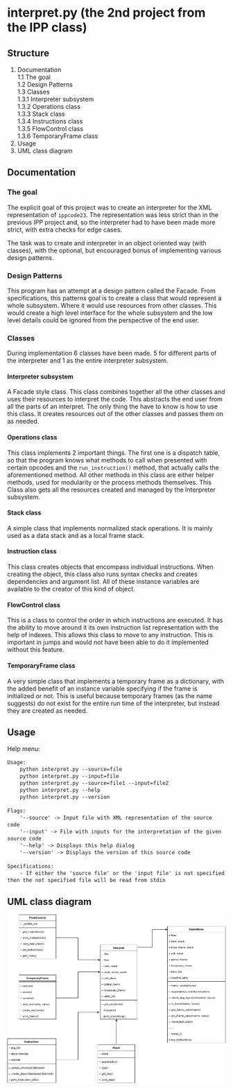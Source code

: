 # interpret.py (the 2nd project from the IPP class)

## Structure

1. Documentation<br>
    1.1 The goal<br>
    1.2 Design Patterns<br>
    1.3 Classes<br>
        1.3.1 Interpreter subsystem<br>
        1.3.2 Operations class<br>
        1.3.3 Stack class<br>
        1.3.4 Instructions class<br>
        1.3.5 FlowControl class<br>
        1.3.6 TemporaryFrame class
2. Usage
3. UML class diagram

## Documentation

### The goal

The explicit goal of this project was to create an interpreter for the XML representation of `ippcode23`. The representation was less strict
than in the previous IPP project and, so the interpreter had to have been made more strict, with extra checks for edge cases. 

The task was to create and interpreter in an object oriented way (with classes), with the optional, but encouraged bonus of implementing 
various design patterns.

### Design Patterns

This program has an attempt at a design pattern called the Facade. From specifications, this patterns goal is to create a class that would
represent a whole subsystem. Where it would use resources from other classes. This would create a high level interface for the whole subsystem
and the low level details could be ignored from the perspective of the end user.

### Classes

During implementation 6 classes have been made. 5 for different parts of the interpreter and 1 as the entire interpreter subsystem.

#### Interpreter subsystem

A Facade style class. This class combines together all the other classes and uses their resources to interpret the code.
This abstracts the end user from all the parts of an interpret. The only thing the have to know is how to use this class.
It creates resources out of the other classes and passes them on as needed.

#### Operations class

This class implements 2 important things. The first one is a dispatch table, so that the program knows what methods to call when presented 
with certain opcodes and the `run_instruction()` method, that actually calls the aforementioned method. All other methods in this class are
either helper methods, used for modularity or the process methods themselves. This Class also gets all the resources created and managed
by the Interpreter subsystem.

#### Stack class

A simple class that implements normalized stack operations. It is mainly used as a data stack and as a local frame stack.

#### Instruction class

This class creates objects that encompass individual instructions. When creating the object, this class also runs syntax checks and 
creates dependencies and argument list. All of these instance variables are available to the creator of this kind of object.

#### FlowControl class 

This is a class to control the order in which instructions are executed. It has the ability to move around it its own instruction list 
representation with the help of indexes. This allows this class to move to any instruction. This is important in jumps and would not have 
been able to do it implemented without this feature.

#### TemporaryFrame class

A very simple class that implements a temporary frame as a dictionary, with the added benefit of an instance variable specifying if the 
frame is initialized or not. This is useful because temporary frames (as the name suggests) do not exist for the entire run time of the 
interpreter, but instead they are created as needed.

## Usage

Help menu:

```
Usage:
    python interpret.py --source=file
    python interpret.py --input=file
    python interpret.py --source=file1 --input=file2
    python interpret.py --help
    python interpret.py --version

Flags:
    '--source' -> Input file with XML representation of the source code
    '--input' -> File with inputs for the interpretation of the given source code
    '--help' -> Displays this help dialog
    '--version' -> Displays the version of this source code

Specifications:
    - If either the 'source file' or the 'input file' is not specified then the not specified file will be read from stdin

```

## UML class diagram

![image located in the root directory](./docs/Class_diagram.png)
